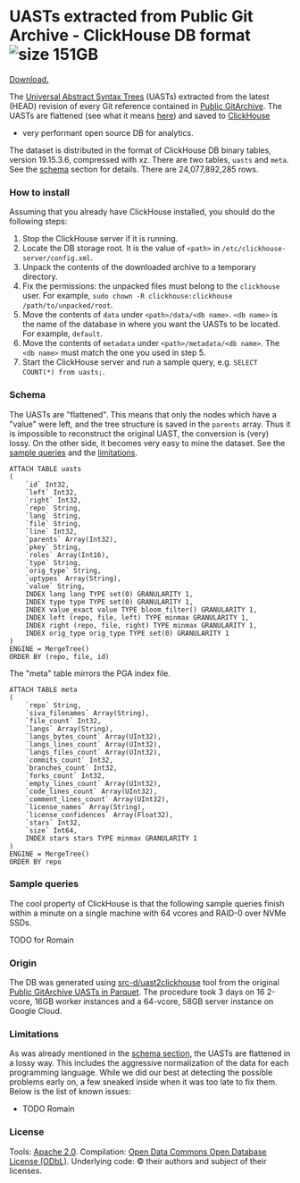 UASTs extracted from Public Git Archive - ClickHouse DB format ![size 151GB](https://img.shields.io/badge/size-120GB-green.svg)
==============================================================

[Download.](https://pga.sourced.tech/uast-clickhouse/latest.tar.xz)

The [Universal Abstract Syntax Trees](https://doc.bblf.sh/uast/uast-specification-v2.html) (UASTs) extracted
from the latest (HEAD) revision of every Git reference contained in [Public GitArchive](../../PublicGitArchive).
The UASTs are flattened (see what it means [here](#schema)) and saved to [ClickHouse](https://clickhouse.yandex/)
- very performant open source DB for analytics.

The dataset is distributed in the format of ClickHouse DB binary tables, version 19.15.3.6, compressed
with xz. There are two tables, `uasts` and `meta`. See the [schema](#schema) section for details.
There are 24,077,892,285 rows.

### How to install

Assuming that you already have ClickHouse installed, you should do the following steps:

1. Stop the ClickHouse server if it is running.
2. Locate the DB storage root. It is the value of `<path>` in `/etc/clickhouse-server/config.xml`.
3. Unpack the contents of the downloaded archive to a temporary directory.
4. Fix the permissions: the unpacked files must belong to the `clickhouse` user. For example, `sudo chown -R clickhouse:clickhouse /path/to/unpacked/root`.
5. Move the contents of `data` under `<path>/data/<db name>`. `<db name>` is the name of the database
in where you want the UASTs to be located. For example, `default`.
6. Move the contents of `metadata` under `<path>/metadata/<db name>`. The `<db name>` must match the one you used in step 5.
7. Start the ClickHouse server and run a sample query, e.g. `SELECT COUNT(*) from uasts;`.

### Schema

The UASTs are "flattened". This means that only the nodes which have a "value" were left, and the
tree structure is saved in the `parents` array. Thus it is impossible to reconstruct the original
UAST, the conversion is (very) lossy. On the other side, it becomes very easy to mine the dataset.
See the [sample queries](#sample-queries) and the [limitations](#limitations).

```
ATTACH TABLE uasts
(
    `id` Int32, 
    `left` Int32, 
    `right` Int32, 
    `repo` String, 
    `lang` String, 
    `file` String, 
    `line` Int32, 
    `parents` Array(Int32), 
    `pkey` String, 
    `roles` Array(Int16), 
    `type` String, 
    `orig_type` String, 
    `uptypes` Array(String), 
    `value` String, 
    INDEX lang lang TYPE set(0) GRANULARITY 1, 
    INDEX type type TYPE set(0) GRANULARITY 1, 
    INDEX value_exact value TYPE bloom_filter() GRANULARITY 1, 
    INDEX left (repo, file, left) TYPE minmax GRANULARITY 1, 
    INDEX right (repo, file, right) TYPE minmax GRANULARITY 1, 
    INDEX orig_type orig_type TYPE set(0) GRANULARITY 1
)
ENGINE = MergeTree()
ORDER BY (repo, file, id)
```

The "meta" table mirrors the PGA index file.

```
ATTACH TABLE meta
(
    `repo` String, 
    `siva_filenames` Array(String), 
    `file_count` Int32, 
    `langs` Array(String), 
    `langs_bytes_count` Array(UInt32), 
    `langs_lines_count` Array(UInt32), 
    `langs_files_count` Array(UInt32), 
    `commits_count` Int32, 
    `branches_count` Int32, 
    `forks_count` Int32, 
    `empty_lines_count` Array(UInt32), 
    `code_lines_count` Array(UInt32), 
    `comment_lines_count` Array(UInt32), 
    `license_names` Array(String), 
    `license_confidences` Array(Float32), 
    `stars` Int32, 
    `size` Int64, 
    INDEX stars stars TYPE minmax GRANULARITY 1
)
ENGINE = MergeTree()
ORDER BY repo
```

### Sample queries

The cool property of ClickHouse is that the following sample queries finish within a minute
on a single machine with 64 vcores and RAID-0 over NVMe SSDs.

TODO for Romain

### Origin

The DB was generated using [src-d/uast2clickhouse](https://github.com/src-d/uast2clickhouse) tool
from the original [Public GitArchive UASTs in Parquet](..).
The procedure took 3 days on 16 2-vcore, 16GB worker instances and a 64-vcore, 58GB server instance on
Google Cloud.

### Limitations

As was already mentioned in the [schema section](#schema), the UASTs are flattened in a lossy way.
This includes the aggressive normalization of the data for each programming language. While we did our
best at detecting the possible problems early on, a few sneaked inside when it was too late to fix them.
Below is the list of known issues:

* TODO Romain

### License

Tools: [Apache 2.0](https://choosealicense.com/licenses/apache-2.0/).
Compilation: [Open Data Commons Open Database License (ODbL)](https://opendatacommons.org/licenses/odbl/).
Underlying code: © their authors and subject of their licenses.
